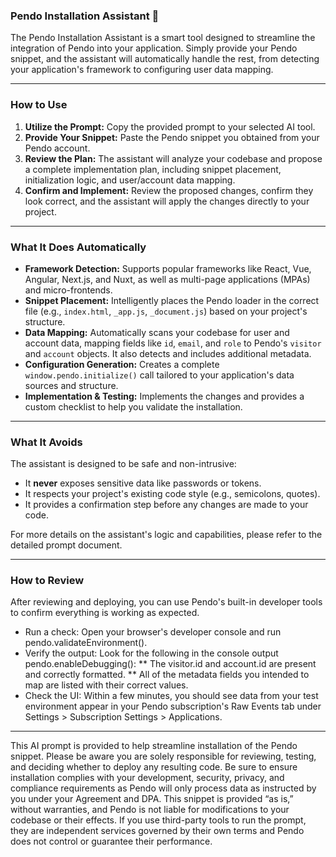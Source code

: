 ### Pendo Installation Assistant 🤖

The Pendo Installation Assistant is a smart tool designed to streamline the integration of Pendo into your application. Simply provide your Pendo snippet, and the assistant will automatically handle the rest, from detecting your application's framework to configuring user data mapping.

---

### How to Use

1.  **Utilize the Prompt:** Copy the provided prompt to your selected AI tool. 
2.  **Provide Your Snippet:** Paste the Pendo snippet you obtained from your Pendo account.
3.  **Review the Plan:** The assistant will analyze your codebase and propose a complete implementation plan, including snippet placement, initialization logic, and user/account data mapping.
4.  **Confirm and Implement:** Review the proposed changes, confirm they look correct, and the assistant will apply the changes directly to your project.

---

### What It Does Automatically

* **Framework Detection:** Supports popular frameworks like React, Vue, Angular, Next.js, and Nuxt, as well as multi-page applications (MPAs) and micro-frontends.
* **Snippet Placement:** Intelligently places the Pendo loader in the correct file (e.g., `index.html`, `_app.js`, `_document.js`) based on your project's structure.
* **Data Mapping:** Automatically scans your codebase for user and account data, mapping fields like `id`, `email`, and `role` to Pendo's `visitor` and `account` objects. It also detects and includes additional metadata.
* **Configuration Generation:** Creates a complete `window.pendo.initialize()` call tailored to your application's data sources and structure.
* **Implementation & Testing:** Implements the changes and provides a custom checklist to help you validate the installation.

---

### What It Avoids

The assistant is designed to be safe and non-intrusive:

* It **never** exposes sensitive data like passwords or tokens.
* It respects your project's existing code style (e.g., semicolons, quotes).
* It provides a confirmation step before any changes are made to your code.

For more details on the assistant's logic and capabilities, please refer to the detailed prompt document.

---
### How to Review

After reviewing and deploying, you can use Pendo's built-in developer tools to confirm everything is working as expected.

* Run a check: Open your browser's developer console and run pendo.validateEnvironment().
* Verify the output: Look for the following in the console output pendo.enableDebugging():
** The visitor.id and account.id are present and correctly formatted.
** All of the metadata fields you intended to map are listed with their correct values.
* Check the UI: Within a few minutes, you should see data from your test environment appear in your Pendo subscription's Raw Events tab under Settings > Subscription Settings > Applications.





---

This AI prompt is provided to help streamline installation of the Pendo snippet. Please be aware you are solely responsible for reviewing, testing, and deciding whether to deploy any resulting code. Be sure to ensure installation complies with your development, security, privacy, and compliance requirements as Pendo will only process data as instructed by you under your Agreement and DPA. This snippet is provided “as is,” without warranties, and Pendo is not liable for modifications to your codebase or their effects. If you use third-party tools to run the prompt, they are independent services governed by their own terms and Pendo does not control or guarantee their performance.
